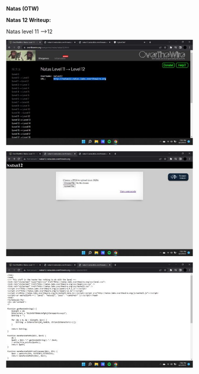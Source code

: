 ﻿**Natas (OTW)**

**Natas 12 Writeup:**

Natas level 11 —>12

![](Aspose.Words.b76076b8-3a46-4ab2-9018-be29b179ec09.001.jpeg)

![](Aspose.Words.b76076b8-3a46-4ab2-9018-be29b179ec09.002.jpeg)

![](Aspose.Words.b76076b8-3a46-4ab2-9018-be29b179ec09.003.jpeg)
